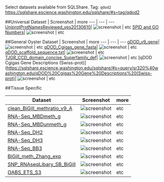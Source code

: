 Select datasets available from SQLShare. Tag: `qdod2`    
<https://sqlshare.escience.washington.edu/sqlshare/#s=tag/qdod2>

##Universal
Dataset | Screenshot | more
--- | --- | ---
[UniprotProtNamesReviewed_yes20130610](https://sqlshare.escience.washington.edu/sqlshare/#s=query/samwhite%40washington.edu/UniprotProtNamesReviewed_yes20130610)| ![screenshot](http://eagle.fish.washington.edu/cnidarian/skitch/SQLShare_-_View_Query_187B2554.png) | etc
[SPID and GO Numbers](https://sqlshare.escience.washington.edu/sqlshare/#s=query/sr320%40washington.edu/SPID%20and%20GO%20Numbers)| ![screenshot](http://eagle.fish.washington.edu/cnidarian/skitch/SQLShare_-_View_Query_187B2638.png) | etc

##General Oyster
Dataset | Screenshot | more
--- | --- | ---
[qDOD_v9_gene](https://sqlshare.escience.washington.edu/sqlshare/#s=query/sr320%40washington.edu/qDOD_v9_gene)| ![screenshot](http://eagle.fish.washington.edu/cnidarian/skitch/SQLShare_-_View_Query_1875ED4C.png) | etc
[qDOD_Cgigas_gene_fasta](https://sqlshare.escience.washington.edu/sqlshare/#s=query/sr320%40washington.edu/qDOD_Cgigas_gene_fasta)| ![screenshot](http://eagle.fish.washington.edu/cnidarian/skitch/SQLShare_-_View_Query_1875F5A6.png) | etc
[qDOD_scaffold_sequence.txt](https://sqlshare.escience.washington.edu/sqlshare/#s=query/sr320%40washington.edu/qDOD_scaffold_sequence.txt)| ![screenshot](http://eagle.fish.washington.edu/cnidarian/skitch/SQLShare_-_View_Query_1875F023.png) | etc
[TJGR_CCD_domain_concise_Superfamily_def](https://sqlshare.escience.washington.edu/sqlshare/#s=query/sr320%40washington.edu/TJGR_CCD_domain_concise_Superfamily_def)| ![screenshot](http://eagle.fish.washington.edu/cnidarian/skitch/SQLShare_-_View_Query_1875F135.png) | etc
[qDOD Cgigas Gene Descriptions (Swiss-prot)](https://sqlshare.escience.washington.edu/sqlshare/#s=query/sr320%40washington.edu/qDOD%20Cgigas%20Gene%20Descriptions%20(Swiss-prot)| ![screenshot](http://eagle.fish.washington.edu/cnidarian/skitch/SQLShare_-_View_Query_1875F4FE.png) | etc



##Tissue Specific

Dataset | Screenshot | more
--- | --- | ---
[clean_BiGill_methratio_v9_A](https://sqlshare.escience.washington.edu/sqlshare/#s=query/sr320%40washington.edu/clean_BiGill_methratio_v9_A)| ![screenshot](http://eagle.fish.washington.edu/cnidarian/skitch/SQLShare_-_View_Query_1875F0AE.png) | etc
[RNA-Seq_MBDmeth_g](https://sqlshare.escience.washington.edu/sqlshare/#s=query/sr320%40washington.edu/RNA-Seq_MBDmeth_g)| ![screenshot](http://eagle.fish.washington.edu/cnidarian/skitch/SQLShare_-_View_Query_187606F3.png) | etc
[RNA-Seq_MBDunmeth_g](https://sqlshare.escience.washington.edu/sqlshare/#s=query/sr320%40washington.edu/RNA-Seq_MBDunmeth_g)| ![screenshot](http://eagle.fish.washington.edu/cnidarian/skitch/SQLShare_-_View_Query_187605FC.png) | etc
[RNA-Seq_DH2](https://sqlshare.escience.washington.edu/sqlshare/#s=query/sr320%40washington.edu/RNA-Seq_DH2)| ![screenshot](http://eagle.fish.washington.edu/cnidarian/skitch/SQLShare_-_View_Query_18760674.png) | etc
[RNA-Seq_DH3](https://sqlshare.escience.washington.edu/sqlshare/#s=query/sr320%40washington.edu/RNA-Seq_DH3)| ![screenshot](http://eagle.fish.washington.edu/cnidarian/skitch/SQLShare_-_View_Query_187607A3.png) | etc
[RNA-Seq_BB3](https://sqlshare.escience.washington.edu/sqlshare/#s=query/sr320%40washington.edu/RNA-Seq_BB3)| ![screenshot](http://eagle.fish.washington.edu/cnidarian/skitch/SQLShare_-_View_Query_187606B9.png) | etc
[BiGill_meth_Zhang_exp](https://sqlshare.escience.washington.edu/sqlshare/#s=query/sr320%40washington.edu/BiGill_meth_Zhang_exp)| ![screenshot](http://eagle.fish.washington.edu/cnidarian/skitch/SQLShare_-_View_Query_18760809.png) | etc
[SNP_RNAseqLibary_SB_BiGill](https://sqlshare.escience.washington.edu/sqlshare/#s=query/sr320%40washington.edu/SNP_RNAseqLibary_SB_BiGill)| ![screenshot](http://eagle.fish.washington.edu/cnidarian/skitch/SQLShare_-_View_Query_1876086C.png) | etc
[OABS_ETS_S3](https://sqlshare.escience.washington.edu/sqlshare/#s=query/sr320%40washington.edu/OABS_ETS_S3)| ![screenshot](http://eagle.fish.washington.edu/cnidarian/skitch/SQLShare_-_View_Query_18760C01.png) | etc
